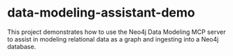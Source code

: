 # data-modeling-assistant-demo
This project demonstrates how to use the Neo4j Data Modeling MCP server to assist in modeling relational data as a graph and ingesting into a Neo4j database.
